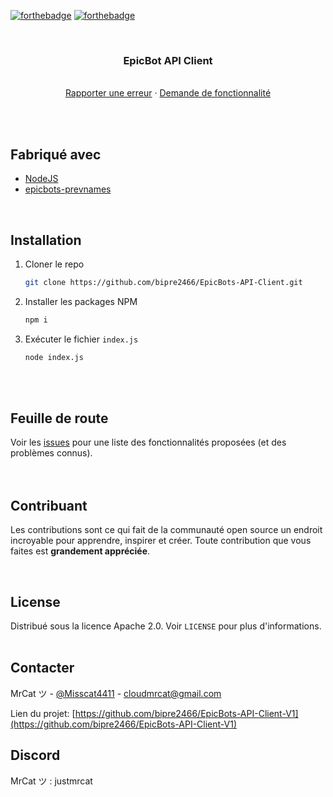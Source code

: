 [![forthebadge](https://forthebadge.com/images/badges/made-with-javascript.svg)](https://www.javascript.com/)
[![forthebadge](https://forthebadge.com/images/badges/uses-git.svg)](https://github.com/)

<br />
<p align="center">

  <h3 align="center">EpicBot API Client</h3>

  <p align="center">
    <br />
    <a href="https://github.com/bipre2466/EpicBots-API-Client-V1/issues">Rapporter une erreur</a>
    ·
    <a href="https://github.com/bipre2466/EpicBots-API-Client-V1/issues">Demande de fonctionnalité</a>
  </p>
</p>
<br />
<br />

## Fabriqué avec
<!-- MADE WITH-->
* [NodeJS](https://nodejs.org/en/)
* [epicbots-prevnames](https://www.npmjs.com/package/epicbots-prevnames)
<br />

## Installation

1. Cloner le repo
   ```sh
   git clone https://github.com/bipre2466/EpicBots-API-Client.git
   ```
2. Installer les packages NPM
   ```sh
   npm i
   ```
3. Exécuter le fichier `index.js`
   ```sh
   node index.js
   ```
<br />
<br />

<!-- ROADMAP -->
## Feuille de route

Voir les [issues](https://github.com/bipre2466/EpicBots-API-Client-V1) pour une liste des fonctionnalités proposées (et des problèmes connus).
<br />
<br />
<br />

<!-- CONTRIBUTING -->
## Contribuant

Les contributions sont ce qui fait de la communauté open source un endroit incroyable pour apprendre, inspirer et créer. Toute contribution que vous faites est **grandement appréciée**.

<!--1. Fork le projet
2. Créez votre branche (`git checkout -b feature/AmazingFeature`)
3. Validez vos modifications (`git commit -m 'Add some AmazingFeature'`)
4. Pousser votre branche (`git push origin feature/AmazingFeature`)
5. Ouvrir une Pull Request-->
<br />

<!-- LICENSE -->
## License

Distribué sous la licence Apache 2.0. Voir `LICENSE` pour plus d'informations.
<br />
<br />

<!-- CONTACT -->
## Contacter

MrCat ツ - [@Misscat4411](https://github.com/Bipre2466) - cloudmrcat@gmail.com

Lien du projet: [https://github.com/bipre2466/EpicBots-API-Client-V1](https://github.com/bipre2466/EpicBots-API-Client-V1)

<!-- DISCORD -->
## Discord

MrCat ツ : justmrcat
